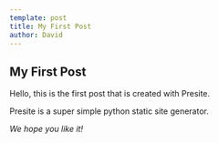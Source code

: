 ```yaml
---
template: post
title: My First Post
author: David
---
```

## My First Post

Hello, this is the first post that is created with Presite.

Presite is a super simple python static site generator.

*We hope you like it!*
